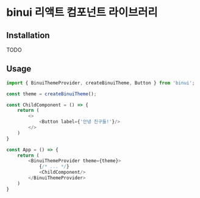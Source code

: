# binui 리액트 컴포넌트 라이브러리

## Installation

TODO

## Usage

```typescript jsx
import { BinuiThemeProvider, createBinuiTheme, Button } from 'binui';

const theme = createBinuiTheme();

const ChildComponent = () => {
    return (
        <>
            <Button label={'안녕 친구들!'}/>
        </>
    )
}

const App = () => {
    return (
        <BinuiThemeProvider theme={theme}>
            {/* ... */}
            <ChildComponent/>
        </BinuiThemeProvider>
    )
}
```